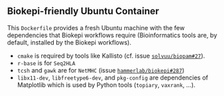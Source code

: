 Biokepi-friendly Ubuntu Container
---------------------------------

This `Dockerfile` provides a fresh Ubuntu machine with the few dependencies that
Biokepi workflows require (Bioinformatics tools are, by default, installed by
the Biokepi workflows).


- `cmake` is required by tools like Kallisto 
  (cf. issue [`solvuu/biopam#27`](https://github.com/solvuu/biopam/issues/27)).
- `r-base` is for `Seq2HLA`
- `tcsh` and `gawk` are for `NetMHC`
  (issue [`hammerlab/biokepi#287`](https://github.com/hammerlab/biokepi/issues/287))
- `libx11-dev`, `libfreetype6-dev`, and `pkg-config` are dependencies of
  Matplotlib which is used by Python tools (`topiary`, `vaxrank`, …).
